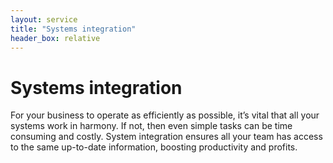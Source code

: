 ```yaml
---
layout: service
title: "Systems integration"
header_box: relative
---
```

# Systems integration
For your business to operate as efficiently as possible, it’s vital that all your systems work in harmony. If not, then even simple tasks can be time consuming and costly. System integration ensures all your team has access to the same up-to-date information, boosting productivity and profits.